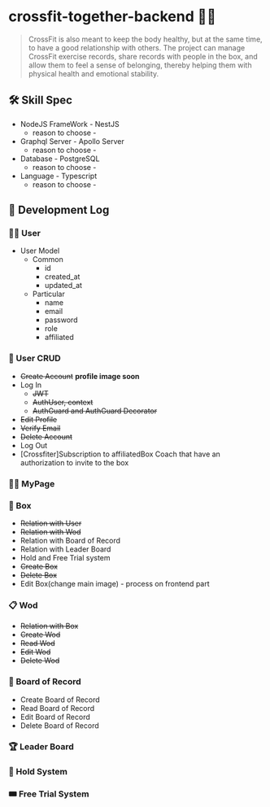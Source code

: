 # crossfit-together-backend :weight_lifting_man:
> CrossFit is also meant to keep the body healthy, but at the same time, to have a good relationship with others. The project can manage CrossFit exercise records, share records with people in the box, and allow them to feel a sense of belonging, thereby helping them with physical health and emotional stability.

## :hammer_and_wrench: Skill Spec
+ NodeJS FrameWork - NestJS
    + reason to choose -
+ Graphql Server - Apollo Server
    + reason to choose - 
+ Database - PostgreSQL
    + reason to choose - 
+ Language - Typescript
    + reason to choose - 

## :memo: Development Log
### :curly_haired_man: User
+ User Model
    + Common
        + id
        + created_at
        + updated_at
    + Particular
        + name
        + email
        + password
        + role
        + affiliated
        
### :hammer: User CRUD
+ ~~Create Account~~ **profile image soon**
+ Log In
    + ~~JWT~~
    + ~~AuthUser, context~~
    + ~~AuthGuard and AuthGuard Decorator~~
+ ~~Edit Profile~~
+ ~~Verify Email~~
+ ~~Delete Account~~
+ Log Out
+ [Crossfiter]Subscription to affiliatedBox Coach that have an authorization to invite to the box 

### :bald_man: MyPage

### :bricks: Box
+ ~~Relation with User~~
+ ~~Relation with Wod~~
+ Relation with Board of Record
+ Relation with Leader Board
+ Hold and Free Trial system
+ ~~Create Box~~
+ ~~Delete Box~~
+ Edit Box(change main image) - process on frontend part

### :clipboard: Wod
+ ~~Relation with Box~~
+ ~~Create Wod~~
+ ~~Read Wod~~
+ ~~Edit Wod~~
+ ~~Delete Wod~~

### :file_folder: Board of Record
+ Create Board of Record
+ Read Board of Record
+ Edit Board of Record
+ Delete Board of Record

### :trophy: Leader Board

### :stop_sign: Hold System

### :tickets: Free Trial System
